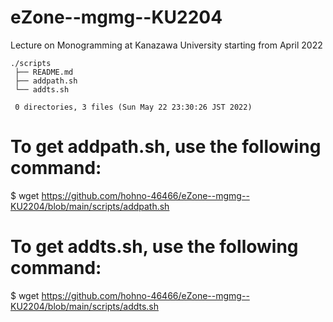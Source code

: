# eZone--mgmg--KU2204

Lecture on Monogramming at Kanazawa University starting from April 2022

    ./scripts
     ├── README.md
     ├── addpath.sh
     └── addts.sh
     
     0 directories, 3 files (Sun May 22 23:30:26 JST 2022)


# To get addpath.sh, use the following command:
$ wget https://github.com/hohno-46466/eZone--mgmg--KU2204/blob/main/scripts/addpath.sh   

# To get addts.sh, use the following command:
$ wget https://github.com/hohno-46466/eZone--mgmg--KU2204/blob/main/scripts/addts.sh   
